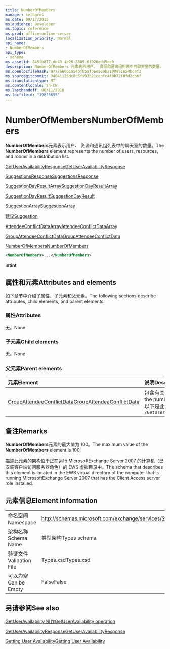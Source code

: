 ```yaml
---
title: NumberOfMembers
manager: sethgros
ms.date: 09/17/2015
ms.audience: Developer
ms.topic: reference
ms.prod: office-online-server
localization_priority: Normal
api_name:
- NumberOfMembers
api_type:
- schema
ms.assetid: 845fb877-de49-4e26-8885-6f026edd9ee9
description: NumberOfMembers 元素表示用户、 资源和通讯组列表中的聊天室的数量。
ms.openlocfilehash: 9777660b1a54bfb5afb6e569ba1009a1654bdef3
ms.sourcegitcommit: 34041125dc8c5f993b21cebfc4f8b72f0fd2cb6f
ms.translationtype: MT
ms.contentlocale: zh-CN
ms.lasthandoff: 06/11/2018
ms.locfileid: "19826635"
---
```

# <a name="numberofmembers"></a><span data-ttu-id="472aa-103">NumberOfMembers</span><span class="sxs-lookup"><span data-stu-id="472aa-103">NumberOfMembers</span></span>

<span data-ttu-id="472aa-104">**NumberOfMembers**元素表示用户、 资源和通讯组列表中的聊天室的数量。</span><span class="sxs-lookup"><span data-stu-id="472aa-104">The **NumberOfMembers** element represents the number of users, resources, and rooms in a distribution list.</span></span> 
  
[<span data-ttu-id="472aa-105">GetUserAvailabilityResponse</span><span class="sxs-lookup"><span data-stu-id="472aa-105">GetUserAvailabilityResponse</span></span>](getuseravailabilityresponse.md)
  
[<span data-ttu-id="472aa-106">SuggestionsResponse</span><span class="sxs-lookup"><span data-stu-id="472aa-106">SuggestionsResponse</span></span>](suggestionsresponse.md)
  
[<span data-ttu-id="472aa-107">SuggestionDayResultArray</span><span class="sxs-lookup"><span data-stu-id="472aa-107">SuggestionDayResultArray</span></span>](suggestiondayresultarray.md)
  
[<span data-ttu-id="472aa-108">SuggestionDayResult</span><span class="sxs-lookup"><span data-stu-id="472aa-108">SuggestionDayResult</span></span>](suggestiondayresult.md)
  
[<span data-ttu-id="472aa-109">SuggestionArray</span><span class="sxs-lookup"><span data-stu-id="472aa-109">SuggestionArray</span></span>](suggestionarray.md)
  
[<span data-ttu-id="472aa-110">建议</span><span class="sxs-lookup"><span data-stu-id="472aa-110">Suggestion</span></span>](suggestion.md)
  
[<span data-ttu-id="472aa-111">AttendeeConflictDataArray</span><span class="sxs-lookup"><span data-stu-id="472aa-111">AttendeeConflictDataArray</span></span>](attendeeconflictdataarray.md)
  
[<span data-ttu-id="472aa-112">GroupAttendeeConflictData</span><span class="sxs-lookup"><span data-stu-id="472aa-112">GroupAttendeeConflictData</span></span>](groupattendeeconflictdata.md)
  
[<span data-ttu-id="472aa-113">NumberOfMembers</span><span class="sxs-lookup"><span data-stu-id="472aa-113">NumberOfMembers</span></span>](numberofmembers.md)
  
```xml
<NumberOfMembers>...</NumberOfMembers>
```

 <span data-ttu-id="472aa-114">**int**</span><span class="sxs-lookup"><span data-stu-id="472aa-114">**int**</span></span>
## <a name="attributes-and-elements"></a><span data-ttu-id="472aa-115">属性和元素</span><span class="sxs-lookup"><span data-stu-id="472aa-115">Attributes and elements</span></span>

<span data-ttu-id="472aa-116">如下章节中介绍了属性、子元素和父元素。</span><span class="sxs-lookup"><span data-stu-id="472aa-116">The following sections describe attributes, child elements, and parent elements.</span></span>
  
### <a name="attributes"></a><span data-ttu-id="472aa-117">属性</span><span class="sxs-lookup"><span data-stu-id="472aa-117">Attributes</span></span>

<span data-ttu-id="472aa-118">无。</span><span class="sxs-lookup"><span data-stu-id="472aa-118">None.</span></span>
  
### <a name="child-elements"></a><span data-ttu-id="472aa-119">子元素</span><span class="sxs-lookup"><span data-stu-id="472aa-119">Child elements</span></span>

<span data-ttu-id="472aa-120">无。</span><span class="sxs-lookup"><span data-stu-id="472aa-120">None.</span></span>
  
### <a name="parent-elements"></a><span data-ttu-id="472aa-121">父元素</span><span class="sxs-lookup"><span data-stu-id="472aa-121">Parent elements</span></span>

|<span data-ttu-id="472aa-122">**元素**</span><span class="sxs-lookup"><span data-stu-id="472aa-122">**Element**</span></span>|<span data-ttu-id="472aa-123">**说明**</span><span class="sxs-lookup"><span data-stu-id="472aa-123">**Description**</span></span>|
|:-----|:-----|
|[<span data-ttu-id="472aa-124">GroupAttendeeConflictData</span><span class="sxs-lookup"><span data-stu-id="472aa-124">GroupAttendeeConflictData</span></span>](groupattendeeconflictdata.md) <br/> |<span data-ttu-id="472aa-125">包含有关可用的用户数、 用户拥有冲突，数和不具有可用性信息通讯组列表中建议的会议时间的用户数的聚合冲突信息。</span><span class="sxs-lookup"><span data-stu-id="472aa-125">Contains aggregate conflict information about the number of users available, the number of users who have conflicts, and the number of users who do not have availability information in a distribution list for a suggested meeting time.</span></span>  <br/> <span data-ttu-id="472aa-126">以下是此元素的 XPath 表达式：</span><span class="sxs-lookup"><span data-stu-id="472aa-126">The following is the XPath expression to this element:</span></span>  <br/>  `/GetUserAvailabilityResponse/SuggestionsResponse/SuggestionDayResultArray/SuggestionDayResult[i]/SuggestionArray/Suggestion[i]/AttendeeConflictDataArray/GroupAttendeeConflictData` <br/> |
   
## <a name="remarks"></a><span data-ttu-id="472aa-127">备注</span><span class="sxs-lookup"><span data-stu-id="472aa-127">Remarks</span></span>

<span data-ttu-id="472aa-128">**NumberOfMembers**元素的最大值为 100。</span><span class="sxs-lookup"><span data-stu-id="472aa-128">The maximum value of the **NumberOfMembers** element is 100.</span></span> 
  
<span data-ttu-id="472aa-129">描述此元素的架构位于正在运行 MicrosoftExchange Server 2007 的计算机（已安装客户端访问服务器角色）的 EWS 虚拟目录中。</span><span class="sxs-lookup"><span data-stu-id="472aa-129">The schema that describes this element is located in the EWS virtual directory of the computer that is running MicrosoftExchange Server 2007 that has the Client Access server role installed.</span></span>
  
## <a name="element-information"></a><span data-ttu-id="472aa-130">元素信息</span><span class="sxs-lookup"><span data-stu-id="472aa-130">Element information</span></span>

|||
|:-----|:-----|
|<span data-ttu-id="472aa-131">命名空间</span><span class="sxs-lookup"><span data-stu-id="472aa-131">Namespace</span></span>  <br/> |http://schemas.microsoft.com/exchange/services/2006/types  <br/> |
|<span data-ttu-id="472aa-132">架构名称</span><span class="sxs-lookup"><span data-stu-id="472aa-132">Schema Name</span></span>  <br/> |<span data-ttu-id="472aa-133">类型架构</span><span class="sxs-lookup"><span data-stu-id="472aa-133">Types schema</span></span>  <br/> |
|<span data-ttu-id="472aa-134">验证文件</span><span class="sxs-lookup"><span data-stu-id="472aa-134">Validation File</span></span>  <br/> |<span data-ttu-id="472aa-135">Types.xsd</span><span class="sxs-lookup"><span data-stu-id="472aa-135">Types.xsd</span></span>  <br/> |
|<span data-ttu-id="472aa-136">可以为空</span><span class="sxs-lookup"><span data-stu-id="472aa-136">Can be Empty</span></span>  <br/> |<span data-ttu-id="472aa-137">False</span><span class="sxs-lookup"><span data-stu-id="472aa-137">False</span></span>  <br/> |
   
## <a name="see-also"></a><span data-ttu-id="472aa-138">另请参阅</span><span class="sxs-lookup"><span data-stu-id="472aa-138">See also</span></span>



[<span data-ttu-id="472aa-139">GetUserAvailability 操作</span><span class="sxs-lookup"><span data-stu-id="472aa-139">GetUserAvailability operation</span></span>](getuseravailability-operation.md)
  
[<span data-ttu-id="472aa-140">GetUserAvailabilityResponse</span><span class="sxs-lookup"><span data-stu-id="472aa-140">GetUserAvailabilityResponse</span></span>](getuseravailabilityresponse.md)


[<span data-ttu-id="472aa-141">Getting User Availability</span><span class="sxs-lookup"><span data-stu-id="472aa-141">Getting User Availability</span></span>](http://msdn.microsoft.com/library/d4133fcb-9b0f-4e6b-aadf-a389da83516a%28Office.15%29.aspx)

